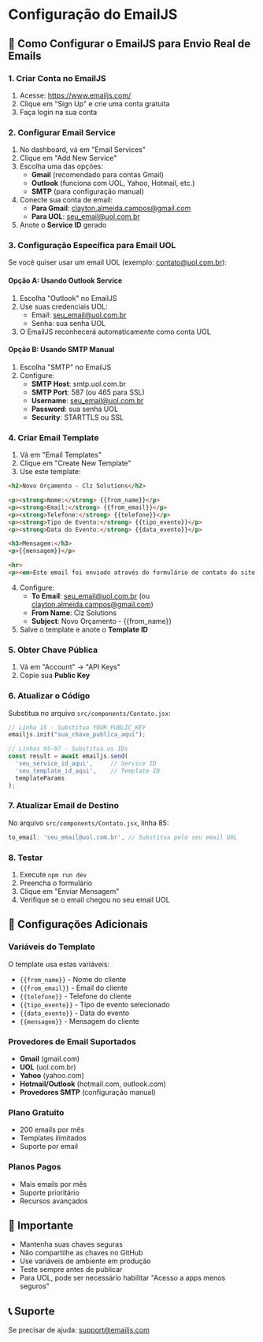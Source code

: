 # Configuração do EmailJS

## 📧 Como Configurar o EmailJS para Envio Real de Emails

### 1. Criar Conta no EmailJS
1. Acesse: https://www.emailjs.com/
2. Clique em "Sign Up" e crie uma conta gratuita
3. Faça login na sua conta

### 2. Configurar Email Service
1. No dashboard, vá em "Email Services"
2. Clique em "Add New Service"
3. Escolha uma das opções:
   - **Gmail** (recomendado para contas Gmail)
   - **Outlook** (funciona com UOL, Yahoo, Hotmail, etc.)
   - **SMTP** (para configuração manual)
4. Conecte sua conta de email:
   - **Para Gmail**: clayton.almeida.campos@gmail.com
   - **Para UOL**: seu_email@uol.com.br
5. Anote o **Service ID** gerado

### 3. Configuração Específica para Email UOL
Se você quiser usar um email UOL (exemplo: contato@uol.com.br):

#### Opção A: Usando Outlook Service
1. Escolha "Outlook" no EmailJS
2. Use suas credenciais UOL:
   - Email: seu_email@uol.com.br
   - Senha: sua senha UOL
3. O EmailJS reconhecerá automaticamente como conta UOL

#### Opção B: Usando SMTP Manual
1. Escolha "SMTP" no EmailJS
2. Configure:
   - **SMTP Host**: smtp.uol.com.br
   - **SMTP Port**: 587 (ou 465 para SSL)
   - **Username**: seu_email@uol.com.br
   - **Password**: sua senha UOL
   - **Security**: STARTTLS ou SSL

### 4. Criar Email Template
1. Vá em "Email Templates"
2. Clique em "Create New Template"
3. Use este template:

```html
<h2>Novo Orçamento - Clz Solutions</h2>

<p><strong>Nome:</strong> {{from_name}}</p>
<p><strong>Email:</strong> {{from_email}}</p>
<p><strong>Telefone:</strong> {{telefone}}</p>
<p><strong>Tipo de Evento:</strong> {{tipo_evento}}</p>
<p><strong>Data do Evento:</strong> {{data_evento}}</p>

<h3>Mensagem:</h3>
<p>{{mensagem}}</p>

<hr>
<p><em>Este email foi enviado através do formulário de contato do site Clz Solutions.</em></p>
```

4. Configure:
   - **To Email**: seu_email@uol.com.br (ou clayton.almeida.campos@gmail.com)
   - **From Name**: Clz Solutions
   - **Subject**: Novo Orçamento - {{from_name}}
5. Salve o template e anote o **Template ID**

### 5. Obter Chave Pública
1. Vá em "Account" → "API Keys"
2. Copie sua **Public Key**

### 6. Atualizar o Código
Substitua no arquivo `src/components/Contato.jsx`:

```javascript
// Linha 15 - Substitua YOUR_PUBLIC_KEY
emailjs.init("sua_chave_publica_aqui");

// Linhas 95-97 - Substitua os IDs
const result = await emailjs.send(
  'seu_service_id_aqui',     // Service ID
  'seu_template_id_aqui',    // Template ID
  templateParams
);
```

### 7. Atualizar Email de Destino
No arquivo `src/components/Contato.jsx`, linha 85:
```javascript
to_email: 'seu_email@uol.com.br', // Substitua pelo seu email UOL
```

### 8. Testar
1. Execute `npm run dev`
2. Preencha o formulário
3. Clique em "Enviar Mensagem"
4. Verifique se o email chegou no seu email UOL

## 🔧 Configurações Adicionais

### Variáveis do Template
O template usa estas variáveis:
- `{{from_name}}` - Nome do cliente
- `{{from_email}}` - Email do cliente
- `{{telefone}}` - Telefone do cliente
- `{{tipo_evento}}` - Tipo de evento selecionado
- `{{data_evento}}` - Data do evento
- `{{mensagem}}` - Mensagem do cliente

### Provedores de Email Suportados
- **Gmail** (gmail.com)
- **UOL** (uol.com.br)
- **Yahoo** (yahoo.com)
- **Hotmail/Outlook** (hotmail.com, outlook.com)
- **Provedores SMTP** (configuração manual)

### Plano Gratuito
- 200 emails por mês
- Templates ilimitados
- Suporte por email

### Planos Pagos
- Mais emails por mês
- Suporte prioritário
- Recursos avançados

## 🚨 Importante
- Mantenha suas chaves seguras
- Não compartilhe as chaves no GitHub
- Use variáveis de ambiente em produção
- Teste sempre antes de publicar
- Para UOL, pode ser necessário habilitar "Acesso a apps menos seguros"

## 📞 Suporte
Se precisar de ajuda: support@emailjs.com
